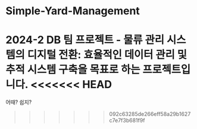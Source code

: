 # Simple-Yard-Management

2024-2 DB 팀 프로젝트 - 물류 관리 시스템의 디지털 전환: 효율적인 데이터 관리 및 추적 시스템 구축을 목표로 하는 프로젝트입니다.
<<<<<<< HEAD
=======

어때? 쉽지?

> > > > > > > 092c63285de266eff58a29b1627c7e7f3b681f9f
